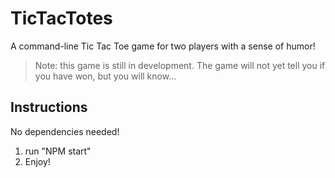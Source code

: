 # TicTacTotes
A command-line Tic Tac Toe game for two players with a sense of humor!

> Note: this game is still in development. The game will not yet tell you if you have won,
but you will know...

## Instructions
No dependencies needed!

1. run "NPM start"
2. Enjoy!
